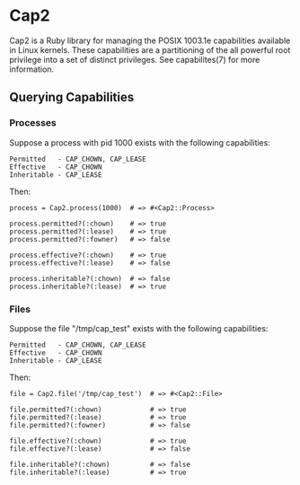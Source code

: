 Cap2
====

Cap2 is a Ruby library for managing the POSIX 1003.1e capabilities available in Linux kernels. These capabilities are a partitioning of the all powerful root privilege into a set of distinct privileges. See capabilites(7) for more information.

Querying Capabilities
---------------------

### Processes

Suppose a process with pid 1000 exists with the following capabilities:

```
Permitted   - CAP_CHOWN, CAP_LEASE
Effective   - CAP_CHOWN
Inheritable - CAP_LEASE
```

Then:

```
process = Cap2.process(1000)  # => #<Cap2::Process>

process.permitted?(:chown)    # => true
process.permitted?(:lease)    # => true
process.permitted?(:fowner)   # => false

process.effective?(:chown)    # => true
process.effective?(:lease)    # => false

process.inheritable?(:chown)  # => false
process.inheritable?(:lease)  # => true
```

### Files

Suppose the file "/tmp/cap_test" exists with the following capabilities:

```
Permitted   - CAP_CHOWN, CAP_LEASE
Effective   - CAP_CHOWN
Inheritable - CAP_LEASE
```

Then:

```
file = Cap2.file('/tmp/cap_test')  # => #<Cap2::File>

file.permitted?(:chown)            # => true
file.permitted?(:lease)            # => true
file.permitted?(:fowner)           # => false

file.effective?(:chown)            # => true
file.effective?(:lease)            # => false

file.inheritable?(:chown)          # => false
file.inheritable?(:lease)          # => true
```
